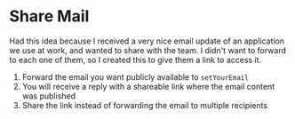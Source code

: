 # Share Mail

Had this idea because I received a very nice email update of an application we use at work, and wanted to share with the team.
I didn't want to forward to each one of them, so I created this to give them a link to access it. 

1. Forward the email you want publicly available to `setYourEmail`
2. You will receive a reply with a shareable link where the email content was published
3. Share the link instead of forwarding the email to multiple recipients
